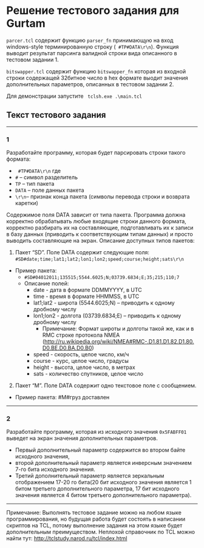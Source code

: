 # Решение тестового задания для Gurtam

```parcer.tcl``` содержит функцию ```parser_fn``` принимающую на вход windows-style терминированную строку (``` #TP#DATA\r\n```). Функция выводит результат парсинга валидной строки вида описанного в тестовом задании 1.


```bitswapper.tcl``` содержит функцию ```bitswapper_fn``` которая из входной строки содержащей 32битное число в hex формате выодит значения дополнительных параметров, описанных в тестовом задании 2.

Для демонстрации запустите
``` tclsh.exe .\main.tcl```




## Текст тестового задания
 ---
### 1
Разработайте программу, которая будет парсировать строки такого формата:
- ``` #TP#DATA\r\n``` где
- ``` # ``` – символ разделитель
- ``` TP ``` – тип пакета
- ``` DATA ``` – поле данных пакета
- ``` \r\n ```– признак конца пакета (символы перевода строки и возврата каретки)

Содержимое поля DATA зависит от типа пакета. Программа должна корректно
обрабатывать любые входящие строки данного формата, корректно разбирать их на
составляющие, подготавливать их к записи в базу данных (приводить к соответствующим
типам данных) и просто выводить составляющие на экран.
Описание доступных типов пакетов:
1. Пакет “SD”. Поле DATA содержит следующие поля:
```#SD#date;time;lat1;lat2;lon1;lon2;speed;course;height;sats\r\n```
- Пример пакета:
  - ```#SD#04012011;135515;5544.6025;N;03739.6834;E;35;215;110;7```
  - Описание полей:
    - date - дата в формате DDMMYYYY, в UTC
    - time - время в формате HHMMSS, в UTC
    - lat1;lat2 - широта (5544.6025;N) – приводить к одному дробному числу
    - lon1;lon2 - долгота (03739.6834;E) – приводить к одному дробному числу
      - Примечание: Формат широты и долготы такой же, как и в RMC строке протокола
NMEA (http://ru.wikipedia.org/wiki/NMEA#RMC-.D1.81.D1.82.D1.80.D0.BE.D0.BA.D0.B0)
    - speed - скорость, целое число, км/ч
    - course - курс, целое число, градусы
    - height - высота, целое число, в метрах
    - sats - количество спутников, целое число
2. Пакет “M”. Поле DATA содержит одно текстовое поле с сообщением.
- Пример пакета: #M#груз доставлен
---
### 2
 
Разработайте программу, которая из исходного значения ```0x5FABFF01``` выведет на
экран значения дополнительных параметров. 
- Первый дополнительный параметр
содержится во втором байте исходного значения, 
- второй дополнительный параметр
является инверсным значением 7-го бита исходного значения. 
- Третий дополнительный
параметр является зеркальным отображением 17-20 го бита(20 бит исходного значения
является 1 битом третьего дополнительного параметра, 17 бит исходного значения
является 4 битом третьего дополнительного параметра).

---
Примечание:
Выполнять тестовое задание можно на любом языке программирования, но будущая
работа будет состоять в написании скриптов на TCL, потому выполнение задания на этом
языке будет дополнительным преимуществом. Неплохой справочник по TCL можно найти
тут: http://tclstudy.narod.ru/tcl/index.html

